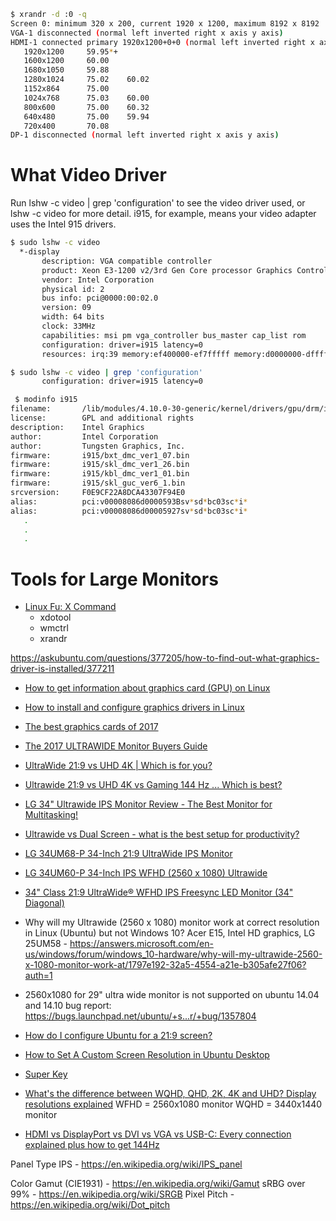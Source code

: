 

```bash
$ xrandr -d :0 -q
Screen 0: minimum 320 x 200, current 1920 x 1200, maximum 8192 x 8192
VGA-1 disconnected (normal left inverted right x axis y axis)
HDMI-1 connected primary 1920x1200+0+0 (normal left inverted right x axis y axis) 519mm x 324mm
   1920x1200     59.95*+
   1600x1200     60.00
   1680x1050     59.88
   1280x1024     75.02    60.02
   1152x864      75.00
   1024x768      75.03    60.00
   800x600       75.00    60.32
   640x480       75.00    59.94
   720x400       70.08
DP-1 disconnected (normal left inverted right x axis y axis)
```

# What Video Driver
Run lshw -c video | grep 'configuration' to see the video driver used, or lshw -c video for more detail. i915, for example, means your video adapter uses the Intel 915 drivers.

```bash
$ sudo lshw -c video
  *-display
       description: VGA compatible controller
       product: Xeon E3-1200 v2/3rd Gen Core processor Graphics Controller
       vendor: Intel Corporation
       physical id: 2
       bus info: pci@0000:00:02.0
       version: 09
       width: 64 bits
       clock: 33MHz
       capabilities: msi pm vga_controller bus_master cap_list rom
       configuration: driver=i915 latency=0
       resources: irq:39 memory:ef400000-ef7fffff memory:d0000000-dfffffff ioport:f000(size=64) memory:c0000-dffff

$ sudo lshw -c video | grep 'configuration'
       configuration: driver=i915 latency=0

 $ modinfo i915
filename:       /lib/modules/4.10.0-30-generic/kernel/drivers/gpu/drm/i915/i915.ko
license:        GPL and additional rights
description:    Intel Graphics
author:         Intel Corporation
author:         Tungsten Graphics, Inc.
firmware:       i915/bxt_dmc_ver1_07.bin
firmware:       i915/skl_dmc_ver1_26.bin
firmware:       i915/kbl_dmc_ver1_01.bin
firmware:       i915/skl_guc_ver6_1.bin
srcversion:     F0E9CF22A8DCA43307F94E0
alias:          pci:v00008086d0000593Bsv*sd*bc03sc*i*
alias:          pci:v00008086d00005927sv*sd*bc03sc*i*
   .
   .
   .
```

# Tools for Large Monitors
* [Linux Fu: X Command](https://hackaday.com/2017/09/21/linux-fu-x-command/)
    * xdotool
    * wmctrl
    * xrandr


https://askubuntu.com/questions/377205/how-to-find-out-what-graphics-driver-is-installed/377211

* [How to get information about graphics card (GPU) on Linux](http://www.binarytides.com/linux-get-gpu-information/)
* [How to install and configure graphics drivers in Linux](http://www.techradar.com/how-to/computing/how-to-install-and-configure-graphics-drivers-in-linux-1327223)
* [The best graphics cards of 2017](http://www.techradar.com/news/computing-components/graphics-cards/best-graphics-cards-1291458)




* [The 2017 ULTRAWIDE Monitor Buyers Guide](https://www.youtube.com/watch?v=7wGV46ynBhw)
* [UltraWide 21:9 vs UHD 4K | Which is for you?](https://www.youtube.com/watch?v=6Gq2YPOrx50)
* [Ultrawide 21:9 vs UHD 4K vs Gaming 144 Hz ... Which is best?](https://www.youtube.com/watch?v=6Gq2YPOrx50)

* [LG 34" Ultrawide IPS Monitor Review - The Best Monitor for Multitasking!](https://www.youtube.com/watch?v=fuecZoV1wZE)
* [Ultrawide vs Dual Screen - what is the best setup for productivity?](https://www.youtube.com/watch?v=7ZavkOq0boU)

* [LG 34UM68-P 34-Inch 21:9 UltraWide IPS Monitor](http://www.lg.com/us/monitors/lg-34UM68-P-ultrawide-monitor)

* [LG 34UM60-P 34-Inch IPS WFHD (2560 x 1080) Ultrawide ](https://www.amazon.com/LG-34UM60-P-34-Inch-Ultrawide-Freesync/dp/B06Y28LK9G/)
* [34" Class 21:9 UltraWide® WFHD IPS Freesync LED Monitor (34" Diagonal)](http://www.lg.com/us/monitors/lg-34UM60-P-ultrawide-monitor)

* Why will my Ultrawide (2560 x 1080) monitor work at correct resolution in Linux (Ubuntu) but not Windows 10? Acer E15, Intel HD graphics, LG 25UM58  - https://answers.microsoft.com/en-us/windows/forum/windows_10-hardware/why-will-my-ultrawide-2560-x-1080-monitor-work-at/1797e192-32a5-4554-a21e-b305afe27f06?auth=1
* 2560x1080 for 29" ultra wide monitor is not supported on ubuntu 14.04 and 14.10 bug report: https://bugs.launchpad.net/ubuntu/+s...r/+bug/1357804

* [How do I configure Ubuntu for a 21:9 screen?](https://askubuntu.com/questions/727753/how-do-i-configure-ubuntu-for-a-219-screen)
* [How to Set A Custom Screen Resolution in Ubuntu Desktop](http://ubuntuhandbook.org/index.php/2017/04/custom-screen-resolution-ubuntu-desktop/)

* [Super Key](https://en.wikipedia.org/wiki/Super_key_(keyboard_button))

* [What's the difference between WQHD, QHD, 2K, 4K and UHD? Display resolutions explained](http://www.expertreviews.co.uk/tvs-entertainment/1404464/whats-the-difference-between-wqhd-qhd-2k-4k-and-uhd-display-resolutions-1)
WFHD = 2560x1080 monitor
WQHD = 3440x1440 monitor

* [HDMI vs DisplayPort vs DVI vs VGA vs USB-C: Every connection explained plus how to get 144Hz](http://www.expertreviews.co.uk/accessories/pc-monitors/1404476/hdmi-vs-displayport-vs-dvi-vs-vga-every-connection-explained)

Panel Type
IPS - https://en.wikipedia.org/wiki/IPS_panel

Color Gamut (CIE1931) - https://en.wikipedia.org/wiki/Gamut
sRBG over 99% - https://en.wikipedia.org/wiki/SRGB
Pixel Pitch - https://en.wikipedia.org/wiki/Dot_pitch
